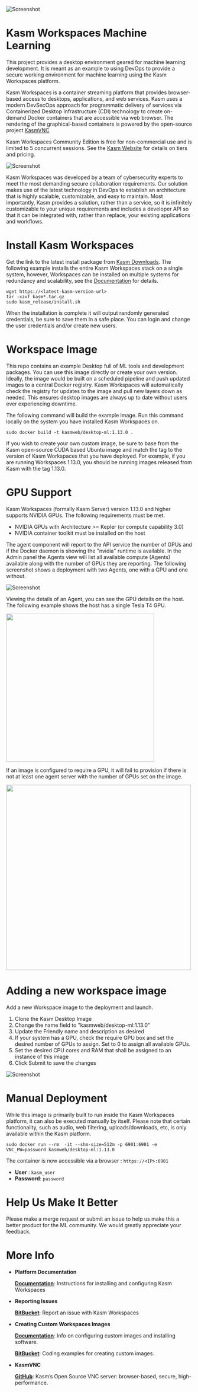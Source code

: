 ![Screenshot][logo]
# Kasm Workspaces Machine Learning

This project provides a desktop environment geared for machine learning development. It is meant as an example to using DevOps to provide a secure working environment for machine learning using the Kasm Workspaces platform.

Kasm Workspaces is a container streaming platform that provides browser-based access to desktops, applications, and web services. Kasm uses a modern DevSecOps approach for programmatic delivery of services via Containerized Desktop Infrastructure (CDI) technology to create on-demand Docker containers that are accessible via web browser. The rendering of the graphical-based containers is powered by the open-source project  [KasmVNC](https://github.com/kasmtech/KasmVNC)

Kasm Workspaces Community Edition is free for non-commercial use and is limited to 5 concurrent sessions. See the [Kasm Website](https://www.kasmweb.com/index.html?utm_campaign=Github&utm_source=machinelearning) for details on tiers and pricing.

![Screenshot](resources/ML_Create_Desktop.gif)

Kasm Workspaces was developed by a team of cybersecurity experts to meet the most demanding secure collaboration requirements.  Our solution makes use of the latest technology in DevOps to establish an architecture that is highly scalable, customizable, and easy to maintain.  Most importantly, Kasm provides a solution, rather than a service, so it is infinitely customizable to your unique requirements and includes a developer API so that it can be integrated with, rather than replace, your existing applications and workflows.

# Install Kasm Workspaces

Get the link to the latest install package from [Kasm Downloads](https://www.kasmweb.com/downloads.html?utm_campaign=Github&utm_source=machinelearning). The following example installs the entire Kasm Workspaces stack on a single system, however, Workspaces can be installed on multiple systems for redundancy and scalability, see the [Documentation](https://www.kasmweb.com/docs/latest/install/multi_server_install.html?utm_campaign=Github&utm_source=machinelearning) for details.

```
wget https://<latest-kasm-version-url>
tar -xzvf kasm*.tar.gz
sudo kasm_release/install.sh
```

When the installation is complete it will output randomly generated credentials, be sure to save them in a safe place. You can login and change the user credentials and/or create new users.

# Workspace Image

This repo contains an example Desktop full of ML tools and development packages. You can use this image directly or create your own version. Ideally, the image would be built on a scheduled pipeline and push updated images to a central Docker registry. Kasm Workspaces will automatically check the registry for updates to the image and pull new layers down as needed. This ensures desktop images are always up to date without users ever experiencing downtime. 

The following command will build the example image. Run this command locally on the system you have installed Kasm Workspaces on.

```
sudo docker build -t kasmweb/desktop-ml:1.13.0 .
```

If you wish to create your own custom image, be sure to base from the Kasm open-source CUDA based Ubuntu image and match the tag to the version of Kasm Workspaces that you have deployed. For example, if you are running Workspaces 1.13.0, you should be running images released from Kasm with the tag 1.13.0.

# GPU Support

Kasm Workspaces (formally Kasm Server) version 1.13.0 and higher supports NVIDIA GPUs. The following requirements must be met.
* NVIDIA GPUs with Architecture >= Kepler (or compute capability 3.0)
* NVIDIA container toolkit must be installed on the host

The agent component will report to the API service the number of GPUs and if the Docker daemon is showing the "nvidia" runtime is available. In the Admin panel the Agents view will list all available compute (Agents) available along with the number of GPUs they are reporting. The following screenshot shows a deployment with two Agents, one with a GPU and one without.

![Screenshot](resources/agents.png)

Viewing the details of an Agent, you can see the GPU details on the host. The following example shows the host has a single Tesla T4 GPU.

<img src="resources/agent_details.png" width=400 />

If an image is configured to require a GPU, it will fail to provision if there is not at least one agent server with the number of GPUs set on the image. 

<img src="resources/create_image.png" width=500 />

# Adding a new workspace image

Add a new Workspace image to the deployment and launch. 
1. Clone the Kasm Desktop Image
2. Change the name field to "kasmweb/desktop-ml:1.13.0"
3. Update the Friendly name and description as desired
4. If your system has a GPU, check the require GPU box and set the desired number of GPUs to assign. Set to 0 to assign all available GPUs.
5. Set the desired CPU cores and RAM that shall be assigned to an instance of this image
6. Click Submit to save the changes

![Screenshot](resources/create_ml_image.gif)

# Manual Deployment

While this image is primarily built to run inside the Kasm Workspaces platform, it can also be executed manually by itself.  Please note that certain functionality, such as audio, web filtering, uploads/downloads, etc, is only available within the Kasm platform.

```
sudo docker run --rm  -it --shm-size=512m -p 6901:6901 -e VNC_PW=password kasmweb/desktop-ml:1.13.0
```

The container is now accessible via a browser : `https://<IP>:6901`

 - **User** : `kasm_user`
 - **Password**: `password`

# Help Us Make It Better

Please make a merge request or submit an issue to help us make this a better product for the ML community. We would greatly appreciate your feedback.

# More Info

  - **Platform Documentation**
  
    [**Documentation**](https://kasmweb.com/docs/latest/index.html?utm_campaign=Github&utm_source=machinelearning): Instructions for installing and configuring Kasm Workspaces

 
  - **Reporting Issues**

    [**BitBucket**](https://bitbucket.org/kasmtech/kasm_release/issues/?utm_campaign=Github&utm_source=machinelearning): Report an issue with Kasm Workspaces


  - **Creating Custom Workspaces Images**
  
    [**Documentation**](https://kasmweb.com/docs/latest/how_to/building_images.html?utm_campaign=Github&utm_source=machinelearning): Info on configuring custom images and installing software.
  
    [**BitBucket**](https://bitbucket.org/kasmtech/kasm_release/src/develop/):  Coding examples for creating custom images.
  
  - **KasmVNC**
  
    [**GitHub**](https://github.com/kasmtech/KasmVNC):  Kasm’s Open Source VNC server: browser-based, secure, high-performance.
    

[logo]: https://cdn2.hubspot.net/hubfs/5856039/dockerhub/kasm_logo.png "Kasm Logo"
